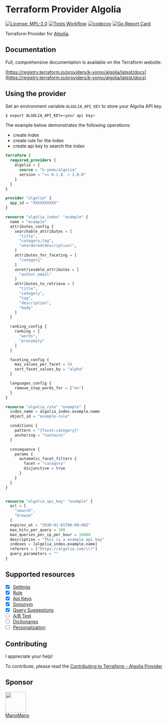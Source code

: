 # Terraform Provider Algolia

[![License: MPL-2.0](https://img.shields.io/badge/License-MPL2.0-blue.svg)](./LICENSE)
[![Tests Workflow](https://github.com/k-yomo/terraform-provider-algolia/workflows/Tests/badge.svg)](https://github.com/k-yomo/terraform-provider-algolia/actions/workflows/test.yml)
[![codecov](https://codecov.io/gh/k-yomo/terraform-provider-algolia/branch/main/graph/badge.svg)](https://codecov.io/gh/k-yomo/terraform-provider-algolia)
[![Go Report Card](https://goreportcard.com/badge/k-yomo/terraform-provider-algolia)](https://goreportcard.com/report/k-yomo/terraform-provider-algolia)

Terraform Provider for [Algolia](https://www.algolia.com).

## Documentation

Full, comprehensive documentation is available on the Terraform website:

[https://registry.terraform.io/providers/k-yomo/algolia/latest/docs](https://registry.terraform.io/providers/k-yomo/algolia/latest/docs)

## Using the provider

Set an environment variable `ALGOLIA_API_KEY` to store your Algolia API key.

```sh
$ export ALGOLIA_API_KEY=<your api key>
```

The example below demonstrates the following operations:

- create index
- create rule for the index
- create api key to search the index

```terraform
terraform {
  required_providers {
    algolia = {
      source = "k-yomo/algolia"
      version = ">= 0.1.0, < 1.0.0"
    }
  }
}

provider "algolia" {
  app_id = "XXXXXXXXXX"
}

resource "algolia_index" "example" {
  name = "example"
  attributes_config {
    searchable_attributes = [
      "title",
      "category,tag",
      "unordered(description)",
    ]
    attributes_for_faceting = [
      "category"
    ]
    unretrievable_attributes = [
      "author_email"
    ]
    attributes_to_retrieve = [
      "title",
      "category",
      "tag",
      "description",
      "body"
    ]
  }

  ranking_config {
    ranking = [
      "words",
      "proximity"
    ]
  }

  faceting_config {
    max_values_per_facet = 50
    sort_facet_values_by = "alpha"
  }

  languages_config {
    remove_stop_words_for = ["en"]
  }
}

resource "algolia_rule" "example" {
  index_name = algolia_index.example.name
  object_id = "example-rule"

  conditions {
    pattern = "{facet:category}"
    anchoring = "contains"
  }

  consequence {
    params {
      automatic_facet_filters {
        facet = "category"
        disjunctive = true
      }
    }
  }
}


resource "algolia_api_key" "example" {
  acl = [
    "search",
    "browse"
  ]
  expires_at = "2030-01-01T00:00:00Z"
  max_hits_per_query = 100
  max_queries_per_ip_per_hour = 10000
  description = "This is a example api key"
  indexes = [algolia_index.example.name]
  referers = ["https://algolia.com/\\*"]
  query_parameters = ""
}
```

## Supported resources

- [x] [Settings](https://www.algolia.com/doc/api-client/methods/settings/)
- [x] [Rule](https://www.algolia.com/doc/api-client/methods/rules/)
- [x] [Api Keys](https://www.algolia.com/doc/api-client/methods/api-keys/)
- [x] [Synonym](https://www.algolia.com/doc/api-client/methods/synonyms/)
- [x] [Query Suggestions](https://www.algolia.com/doc/rest-api/query-suggestions/)
- [ ] [A/B Test](https://www.algolia.com/doc/api-client/methods/ab-test/)
- [ ] [Dictionaries](https://www.algolia.com/doc/api-client/methods/dictionaries/)
- [ ] [Personalization](https://www.algolia.com/doc/api-client/methods/personalization/)

## Contributing

I appreciate your help!

To contribute, please read the [Contributing to Terraform - Algolia Provider](./CONTRIBUTING.md)

## Sponsor
<a href="https://www.manomano.com">
  <img src="https://avatars.githubusercontent.com/u/25135828?s=200&v=4" width="64">
  <br>
  ManoMano
</a>
